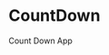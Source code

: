 # CountDown
 Count Down App
          
                            
                                                                                                                                                        
                                                                                                           
                                                                                                           
                                                                                                         
                                                                                                    
                                                                       
                                                
                                          
                
             
           
   
